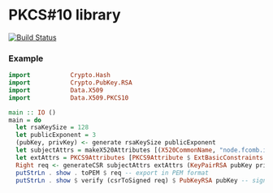 PKCS#10 library
=========

[![Build Status](https://travis-ci.org/fcomb/pkcs10-hs.svg)](https://travis-ci.org/fcomb/pkcs10-hs)

### Example

```haskell
import           Crypto.Hash
import           Crypto.PubKey.RSA
import           Data.X509
import           Data.X509.PKCS10

main :: IO ()
main = do
  let rsaKeySize = 128
  let publicExponent = 3
  (pubKey, privKey) <- generate rsaKeySize publicExponent
  let subjectAttrs = makeX520Attributes [(X520CommonName, "node.fcomb.io"), (X520OrganizationName, "fcomb")]
  let extAttrs = PKCS9Attributes [PKCS9Attribute $ ExtBasicConstraints False Nothing, PKCS9Attribute $ ExtKeyUsage [KeyUsage_digitalSignature,KeyUsage_nonRepudiation,KeyUsage_keyEncipherment]]
  Right req <- generateCSR subjectAttrs extAttrs (KeyPairRSA pubKey privKey) SHA512
  putStrLn . show . toPEM $ req -- export in PEM format
  putStrLn . show $ verify (csrToSigned req) $ PubKeyRSA pubKey -- sign CSR before verifying
```
